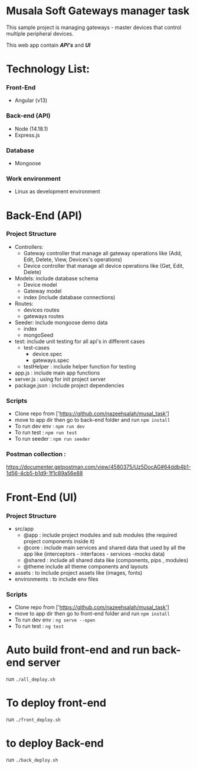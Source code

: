 # Musala Soft Gateways manager task

This sample project is managing gateways - master devices that control multiple peripheral devices.

This web app contain **_API's_** and **_UI_**

# Technology List:

### Front-End

- Angular (v13)

### Back-end (API)

- Node (14.18.1)
- Express.js

### Database

- Mongoose

### Work environment

- Linux as development environment

# Back-End (API)

### Project Structure

- Controllers:
  - Gateway controller that manage all gateway operations like (Add, Edit, Delete, View, Devices's operations)
  - Device controller that manage all device operations like (Get, Edit, Delete)
- Models: include database schema
  - Device model
  - Gateway model
  - index (include database connections)
- Routes:
  - devices routes
  - gateways routes
- Seeder: include mongoose demo data
  - index
  - mongoSeed
- test: include unit testing for all api's in different cases
  - test-cases
    - device.spec
    - gateways.spec
  - testHelper : include helper function for testing
- app.js : include main app functions
- server.js : using for init project server
- package.json : include project dependencies

### Scripts

- Clone repo from ['https://github.com/nazeehsalah/musal_task']
- move to app dir then go to back-end folder and run `npm install`
- To run dev env : `npm run dev`
- To run test : `npm run test`
- To run seeder : `npm run seeder`

### Postman collection :

https://documenter.getpostman.com/view/4580375/Uz5DocAG#64ddb4b1-1d56-4cb5-b1d9-1f1c89a56e88

# Front-End (UI)

### Project Structure

- src/app
  - @app : include project modules and sub modules (the required project components inside it)
  - @core : include main services and shared data that used by all the app like (interceptors - interfaces - services -mocks data)
  - @shared : include all shared data like (components, pips , modules)
  - @theme include all theme components and layouts
- assets : to include project assets like (images, fonts)
- environments : to include env files

### Scripts

- Clone repo from ['https://github.com/nazeehsalah/musal_task']
- move to app dir then go to front-end folder and run `npm install`
- To run dev env : `ng serve --open`
- To run test : `ng test`

# Auto build front-end and run back-end server

run `./all_deploy.sh`

# To deploy front-end

run `./front_deploy.sh`

# to deploy Back-end

run `./back_deploy.sh`
